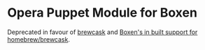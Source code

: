 # Opera Puppet Module for Boxen

Deprecated in favour of [brewcask][1] and [Boxen's in built support for
homebrew/brewcask][2].

[1]: https://caskroom.github.io/
[2]: https://github.com/boxen/puppet-boxen/blob/master/manifests/personal.pp#L14-L17
